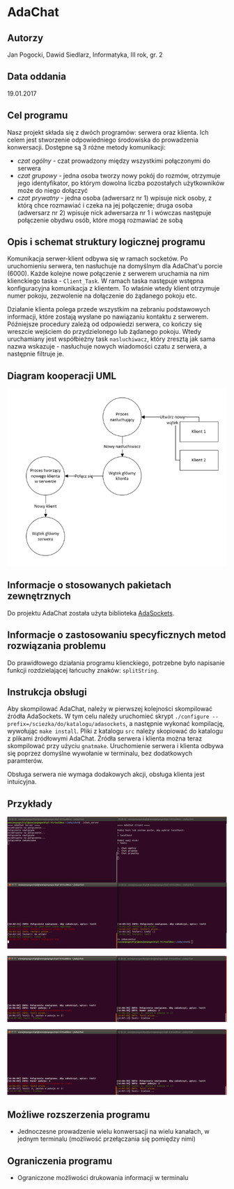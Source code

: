 # AdaChat

## Autorzy

Jan Pogocki, Dawid Siedlarz, Informatyka, III rok, gr. 2

## Data oddania

19.01.2017

## Cel programu

Nasz projekt składa się z dwóch programów: serwera oraz klienta. Ich celem jest stworzenie odpowiedniego środowiska do prowadzenia konwersacji. Dostępne są 3 różne metody komunikacji:
- *czat ogólny* - czat prowadzony między wszystkimi połączonymi do serwera
- *czat grupowy* - jedna osoba tworzy nowy pokój do rozmów, otrzymuje jego identyfikator, po którym dowolna liczba pozostałych użytkowników może do niego dołączyć
- *czat prywatny* - jedna osoba (adwersarz nr 1) wpisuje nick osoby, z którą chce rozmawiać i czeka na jej połączenie; druga osoba (adwersarz nr 2) wpisuje nick adwersarza nr 1 i wówczas następuje połączenie obydwu osób, które mogą rozmawiać ze sobą

## Opis i schemat struktury logicznej programu

Komunikacja serwer-klient odbywa się w ramach socketów. Po uruchomieniu serwera, ten nasłuchuje na domyślnym dla AdaChat'u porcie (6000). Każde kolejne nowe połączenie z serwerem uruchamia na nim klienckiego taska - `Client_Task`. W ramach taska następuje wstępna konfiguracyjna komunikacja z klientem. To właśnie wtedy klient otrzymuje numer pokoju, zezwolenie na dołączenie do żądanego pokoju etc.

Działanie klienta polega przede wszystkim na zebraniu podstawowych informacji, które zostają wysłane po nawiązaniu kontaktu z serwerem. Późniejsze procedury zależą od odpowiedzi serwera, co kończy się wreszcie wejściem do przydzielonego lub żądanego pokoju. Wtedy uruchamiany jest współbieżny task `nasluchiwacz`, który zresztą jak sama nazwa wskazuje - nasłuchuje nowych wiadomości czatu z serwera, a następnie filtruje je.

## Diagram kooperacji UML

![uml](img/adachat_uml.png "uml")

## Informacje o stosowanych pakietach zewnętrznych

Do projektu AdaChat została użyta biblioteka [AdaSockets](https://www.rfc1149.net/devel/adasockets.html).

## Informacje o zastosowaniu specyficznych metod rozwiązania problemu

Do prawidłowego działania programu klienckiego, potrzebne było napisanie funkcji rozdzielającej łańcuchy znaków: `splitString`.

## Instrukcja obsługi

Aby skompilować AdaChat, należy w pierwszej kolejności skompilować źródła AdaSockets. W tym celu należy uruchomieć skrypt `./configure --prefix=/sciezka/do/katalogu/adasockets`, a następnie wykonać kompilację, wywołując `make install`. Pliki z katalogu `src` należy skopiować do katalogu z plikami źródłowymi AdaChat. Źródła serwera i klienta można teraz skompilować przy użyciu `gnatmake`. Uruchomienie serwera i klienta odbywa się poprzez domyślne wywołanie w terminalu, bez dodatkowych paramterów.

Obsługa serwera nie wymaga dodakowych akcji, obsługa klienta jest intuicyjna.

## Przykłady

![screen1](img/adachat_s1.png "screen1")

![screen2](img/adachat_s2.png "screen2")

![screen3](img/adachat_s2.png "screen2")

## Możliwe rozszerzenia programu

- Jednoczesne prowadzenie wielu konwersacji na wielu kanałach, w jednym terminalu (możliwość przełączania się pomiędzy nimi)

## Ograniczenia programu

- Ograniczone możliwości drukowania informacji w terminalu